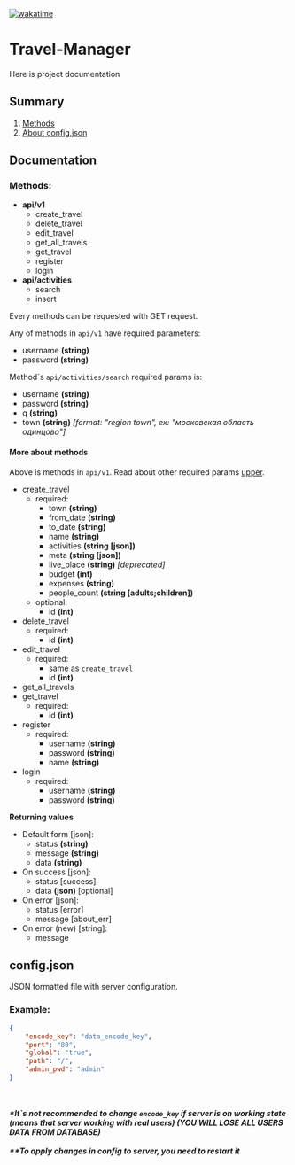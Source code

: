 [![wakatime](https://wakatime.com/badge/user/06ab9ab9-967b-46d2-9166-f0206df30b00/project/e3a6c69f-695d-410f-80be-531252a31e38.svg)](https://wakatime.com/badge/user/06ab9ab9-967b-46d2-9166-f0206df30b00/project/e3a6c69f-695d-410f-80be-531252a31e38)
 
# Travel-Manager
Here is project documentation

## Summary
1. <a href="#methods">Methods</a>
2. <a href="#configjson">About config.json</a>

## Documentation

### Methods:
- **api/v1**
    - create_travel
    - delete_travel
    - edit_travel
    - get_all_travels
    - get_travel
    - register
    - login
- **api/activities**
    - search
    - insert

Every methods can be requested with GET request.

Any of methods in `api/v1` have required parameters:
- username **(string)**
- password **(string)**

Method\`s `api/activities/search` required params is:
- username **(string)**
- password **(string)**
- q **(string)**
- town **(string)** *[format: "region town", ex: "московская область одинцово"]*

#### More about methods
Above is methods in `api/v1`. Read about other required params <a href="#methods">upper</a>.

* create_travel
    * required:
        * town **(string)**
        * from_date **(string)**
        * to_date **(string)**
        * name **(string)**
        * activities **(string [json])**
        * meta **(string [json])**
        * live_place **(string)** *[deprecated]*
        * budget **(int)**
        * expenses **(string)**
        * people_count **(string [adults;children])**
    * optional:
        * id **(int)**
* delete_travel
    * required:
        * id **(int)**
* edit_travel
    * required:
        * same as `create_travel`
        * id **(int)**
* get_all_travels
* get_travel
    * required:
        * id **(int)**
* register
    * required:
        * username **(string)**
        * password **(string)**
        * name **(string)**
* login
    * required:
        * username **(string)**
        * password **(string)**

**Returning values**
* Default form [json]:
    * status **(string)**
    * message **(string)**
    * data **(string)**
* On success [json]:
    * status [success]
    * data **(json)** [optional]
* On error [json]:
    * status [error]
    * message [about_err]
* On error (new) [string]:
    * message

## config.json
JSON formatted file with server configuration.

### Example:

```json
{
    "encode_key": "data_encode_key",
    "port": "80",
    "global": "true",
    "path": "/",
    "admin_pwd": "admin"
}
```
<br><br/>
***\*It\`s not recommended to change `encode_key` if server is on working state (means that server working with real users) (YOU WILL LOSE ALL USERS DATA FROM DATABASE)<br><br/>***
***\*\*To apply changes in config to server, you need to restart it***
